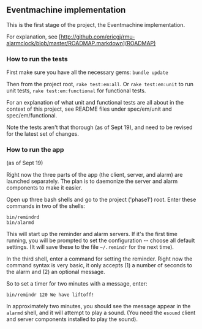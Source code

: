 ## Eventmachine implementation

This is the first stage of the project, the Eventmachine implementation.

For explanation, see [http://github.com/ericgj/rmu-alarmclock/blob/master/ROADMAP.markdown](ROADMAP)

### How to run the tests

First make sure you have all the necessary gems: `bundle update`

Then from the project root, `rake test:em:all`. Or `rake test:em:unit` to run unit tests, `rake test:em:functional` for functional tests.

For an explanation of what unit and functional tests are all about in the context of this project, see README files under spec/em/unit and spec/em/functional.

Note the tests aren't that thorough (as of Sept 19), and need to be revised for the latest set of changes.


### How to run the app 
(as of Sept 19)

Right now the three parts of the app (the client, server, and alarm) are launched separately.  The plan is to daemonize the server and alarm components to make it easier.

Open up three bash shells and go to the project ('phase1') root.  Enter these commands in two of the shells:

    bin/remindrd
    bin/alarmd
    
This will start up the reminder and alarm servers.  If it's the first time running, you will be prompted to set the configuration -- choose all default settings.  (It will save these to the file `~/.remindr` for the next time).

In the third shell, enter a command for setting the reminder. Right now the command syntax is very basic, it only accepts (1) a number of seconds to the alarm and (2) an optional message.

So to set a timer for two minutes with a message, enter:

    bin/remindr 120 We have liftoff!
    
In approximately two minutes, you should see the message appear in the `alarmd` shell, and it will attempt to play a sound.  (You need the `esound` client and server components installed to play the sound).

